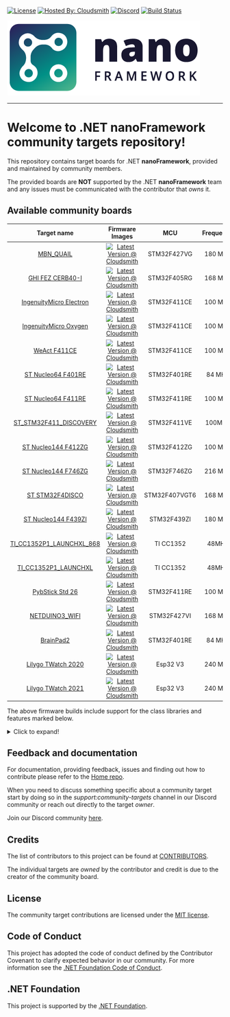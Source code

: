 [![License](https://img.shields.io/badge/License-MIT-blue.svg)](LICENSE) [![Hosted By: Cloudsmith](https://img.shields.io/badge/OSS%20hosting%20by-cloudsmith-blue?logo=cloudsmith&style=flat-square)](https://cloudsmith.com) [![Discord](https://img.shields.io/discord/478725473862549535.svg)](https://discord.gg/wNHYejF3tT) [![Build Status](https://dev.azure.com/nanoframework/Community-Targets/_apis/build/status/nanoframework.nf-Community-Targets)](https://dev.azure.com/nanoframework/Community-Targets/_build/latest?definitionId=4)

![nanoFramework logo](https://github.com/nanoframework/Home/blob/main/resources/logo/nanoFramework-repo-logo.png)

-----

# Welcome to .NET **nanoFramework** community targets repository!

This repository contains target boards for .NET **nanoFramework**, provided and maintained by community members.

The provided boards are **NOT** supported by the .NET **nanoFramework** team and any issues must be communicated with the contributor that _owns_ it.

## Available community boards

| Target name                                                     | Firmware Images                                                                                                                                                                                                                                   | MCU           | Frequency | FLASH   | RAM     |
|:-:                                                              |:-:                                                                                                                                                                                                                                                |:-:            |:-:        |:-:      |:-:      |
| [MBN_QUAIL](ChibiOS/MBN_QUAIL)                         | [![Latest Version @ Cloudsmith](https://api-prd.cloudsmith.io/v1/badges/version/net-nanoframework/nanoframework-images-community-targets/raw/MBN_QUAIL/latest/x/?render=true)](https://cloudsmith.io/~net-nanoframework/repos/nanoframework-images-community-targets/packages/detail/raw/MBN_QUAIL/latest/)                           | STM32F427VG    | 180 MHz   | 1024 kB | 256 kB  |
| [GHI FEZ CERB40-I](ChibiOS/GHI_FEZ_CERB40_NF)          | [![Latest Version @ Cloudsmith](https://api-prd.cloudsmith.io/v1/badges/version/net-nanoframework/nanoframework-images-community-targets/raw/GHI_FEZ_CERB40_NF/latest/x/?render=true)](https://cloudsmith.io/~net-nanoframework/repos/nanoframework-images-community-targets/packages/detail/raw/GHI_FEZ_CERB40_NF/latest/)           | STM32F405RG   | 168 MHz   | 1024 kB | 192 kB  |
| [IngenuityMicro Electron](ChibiOS/I2M_ELECTRON_NF)     | [![Latest Version @ Cloudsmith](https://api-prd.cloudsmith.io/v1/badges/version/net-nanoframework/nanoframework-images-community-targets/raw/I2M_ELECTRON_NF/latest/x/?render=true)](https://cloudsmith.io/~net-nanoframework/repos/nanoframework-images-community-targets/packages/detail/raw/I2M_ELECTRON_NF/latest/)               | STM32F411CE   | 100 MHz   | 512 kB  | 128 kB  |
| [IngenuityMicro Oxygen](ChibiOS/I2M_OXYGEN_NF)         |[![Latest Version @ Cloudsmith](https://api-prd.cloudsmith.io/v1/badges/version/net-nanoframework/nanoframework-images-community-targets/raw/I2M_OXYGEN_NF/latest/x/?render=true)](https://cloudsmith.io/~net-nanoframework/repos/nanoframework-images-community-targets/packages/detail/raw/I2M_OXYGEN_NF/latest/)                   | STM32F411CE   | 100 MHz   | 512 kB  | 128 kB  |
| [WeAct F411CE](ChibiOS/WEACT_F411CE)         |[![Latest Version @ Cloudsmith](https://api-prd.cloudsmith.io/v1/badges/version/net-nanoframework/nanoframework-images-community-targets/raw/WEACT_F411CE/latest/x/?render=true)](https://cloudsmith.io/~net-nanoframework/repos/nanoframework-images-community-targets/packages/detail/raw/WEACT_F411CE/latest/)                   | STM32F411CE   | 100 MHz   | 512 kB  | 128 kB  |
| [ST Nucleo64 F401RE](ChibiOS/ST_NUCLEO64_F401RE_NF)    | [![Latest Version @ Cloudsmith](https://api-prd.cloudsmith.io/v1/badges/version/net-nanoframework/nanoframework-images-community-targets/raw/ST_NUCLEO64_F401RE_NF/latest/x/?render=true)](https://cloudsmith.io/~net-nanoframework/repos/nanoframework-images-community-targets/packages/detail/raw/ST_NUCLEO64_F401RE_NF/latest/)   | STM32F401RE   | 84 MHz    | 512 kB  | 96 kB   |
| [ST Nucleo64 F411RE](ChibiOS/ST_NUCLEO64_F411RE_NF)    | [![Latest Version @ Cloudsmith](https://api-prd.cloudsmith.io/v1/badges/version/net-nanoframework/nanoframework-images-community-targets/raw/ST_NUCLEO64_F411RE_NF/latest/x/?render=true)](https://cloudsmith.io/~net-nanoframework/repos/nanoframework-images-community-targets/packages/detail/raw/ST_NUCLEO64_F411RE_NF/latest/)   | STM32F411RE   | 100 MHz   | 512 kB  | 128 kB  |
| [ST_STM32F411_DISCOVERY](ChibiOS/ST_STM32F411_DISCOVERY) | [![Latest Version @ Cloudsmith](https://api-prd.cloudsmith.io/v1/badges/version/net-nanoframework/nanoframework-images-community-targets/raw/ST_STM32F411_DISCOVERY/latest/x/?render=true)](https://cloudsmith.io/~net-nanoframework/repos/nanoframework-images-community-targets/packages/detail/raw/ST_STM32F411_DISCOVERY/latest/) | STM32F411VE   | 100MHz    | 512kB   | 128kB   |
| [ST Nucleo144 F412ZG](ChibiOS/ST_NUCLEO144_F412ZG_NF)  | [![Latest Version @ Cloudsmith](https://api-prd.cloudsmith.io/v1/badges/version/net-nanoframework/nanoframework-images-community-targets/raw/ST_NUCLEO144_F412ZG_NF/latest/x/?render=true)](https://cloudsmith.io/~net-nanoframework/repos/nanoframework-images-community-targets/packages/detail/raw/ST_NUCLEO144_F412ZG_NF/latest/) | STM32F412ZG   | 100 MHz   | 1024 kB | 256 kB  |
| [ST Nucleo144 F746ZG](ChibiOS/ST_NUCLEO144_F746ZG)     | [![Latest Version @ Cloudsmith](https://api-prd.cloudsmith.io/v1/badges/version/net-nanoframework/nanoframework-images-community-targets/raw/ST_NUCLEO144_F746ZG/latest/x/?render=true)](https://cloudsmith.io/~net-nanoframework/repos/nanoframework-images-community-targets/packages/detail/raw/ST_NUCLEO144_F746ZG/latest/)       | STM32F746ZG   | 216 MHz   | 1024 kB | 320 kB  |
| [ST STM32F4DISCO](ChibiOS/ST_STM32F4_DISCOVERY)        | [![Latest Version @ Cloudsmith](https://api-prd.cloudsmith.io/v1/badges/version/net-nanoframework/nanoframework-images-community-targets/raw/ST_STM32F4_DISCOVERY/latest/x/?render=true)](https://cloudsmith.io/~net-nanoframework/repos/nanoframework-images-community-targets/packages/detail/raw/ST_STM32F4_DISCOVERY/latest/)     | STM32F407VGT6 | 168 MHz   | 1024 kB | 192 kB  |
| [ST Nucleo144 F439ZI](ChibiOS/ST_NUCLEO144_F439ZI)     | [![Latest Version @ Cloudsmith](https://api-prd.cloudsmith.io/v1/badges/version/net-nanoframework/nanoframework-images-community-targets/raw/ST_NUCLEO144_F439ZI/latest/x/?render=true)](https://cloudsmith.io/~net-nanoframework/repos/nanoframework-images-community-targets/packages/detail/raw/ST_NUCLEO144_F439ZI/latest/)       | STM32F439ZI   | 180 MHz   | 2048 kB | 256 kB  |
| [TI_CC1352P1_LAUNCHXL_868](TI_SimpleLink/TI_CC1352P1_LAUNCHXL)      | [![Latest Version @ Cloudsmith](https://api-prd.cloudsmith.io/v1/badges/version/net-nanoframework/nanoframework-images-community-targets/raw/TI_CC1352P1_LAUNCHXL_868/latest/x/?render=true)](https://cloudsmith.io/~net-nanoframework/repos/nanoframework-images-community-targets/packages/detail/raw/TI_CC1352P1_LAUNCHXL_868/latest/)     | TI CC1352     | 48MHz     | 352kB   | 80kB    |
| [TI_CC1352P1_LAUNCHXL](TI_SimpleLink/TI_CC1352P1_LAUNCHXL_915)      | [![Latest Version @ Cloudsmith](https://api-prd.cloudsmith.io/v1/badges/version/net-nanoframework/nanoframework-images-community-targets/raw/TI_CC1352P1_LAUNCHXL_915/latest/x/?render=true)](https://cloudsmith.io/~net-nanoframework/repos/nanoframework-images-community-targets/packages/detail/raw/TI_CC1352P1_LAUNCHXL_915/latest/)     | TI CC1352     | 48MHz     | 352kB   | 80kB    |
| [PybStick Std 26](ChibiOS/PybStick2x) | [![Latest Version @ Cloudsmith](https://api-prd.cloudsmith.io/v1/badges/version/net-nanoframework/nanoframework-images-community-targets/raw/PybStick2x/latest/x/?render=true)](https://cloudsmith.io/~net-nanoframework/repos/nanoframework-images-community-targets/packages/detail/raw/PybStick2x/latest/) | STM32F411RE   | 100 MHz   | 512 kB  | 128 kB  |
| [NETDUINO3_WIFI](ChibiOS/NETDUINO3_WIFI) |  [![Latest Version @ Cloudsmith](https://api-prd.cloudsmith.io/v1/badges/version/net-nanoframework/nanoframework-images-community-targets/raw/NETDUINO3_WIFI/latest/x/?render=true)](https://cloudsmith.io/~net-nanoframework/repos/nanoframework-images-community-targets/packages/detail/raw/NETDUINO3_WIFI/latest/) | STM32F427VI   | 168 MHz   | 1408kB  | 164kB  |
| [BrainPad2](ChibiOS/BrainPad2) |  [![Latest Version @ Cloudsmith](https://api-prd.cloudsmith.io/v1/badges/version/net-nanoframework/nanoframework-images-community-targets/raw/BrainPad2/latest/x/?render=true)](https://cloudsmith.io/~net-nanoframework/repos/nanoframework-images-community-targets/packages/detail/raw/BrainPad2/latest/) | STM32F401RE   | 84 MHz   | 512 kB  | 96 kB  |
| [Lilygo TWatch 2020](http://www.lilygo.cn/prod_view.aspx?TypeId=50053&Id=1380&FId=t3:50053:3) |  [![Latest Version @ Cloudsmith](https://api-prd.cloudsmith.io/v1/badges/version/net-nanoframework/nanoframework-images-community-targets/raw/LilygoTWatch2020/latest/x/?render=true)](https://cloudsmith.io/~net-nanoframework/repos/nanoframework-images-community-targets/packages/detail/raw/LilygoTWatch2020/latest/) | Esp32 V3 | 240 MHz | 16MB | 8MB |
| [Lilygo TWatch 2021](http://www.lilygo.cn/prod_view.aspx?TypeId=50053&Id=1377&FId=t3:50053:3) |  [![Latest Version @ Cloudsmith](https://api-prd.cloudsmith.io/v1/badges/version/net-nanoframework/nanoframework-images-community-targets/raw/LilygoTWatch2021/latest/x/?render=true)](https://cloudsmith.io/~net-nanoframework/repos/nanoframework-images-community-targets/packages/detail/raw/LilygoTWatch2021/latest/) | Esp32 V3 | 240 MHz | 16MB | 8MB |

The above firmware builds include support for the class libraries and features marked below.

<details>
  <summary>Click to expand!</summary>
  
  | Target                  | Gpio               | Spi                | I2c                | Pwm                | Adc                | Dac                | Serial             | OneWire            | CAN                | Events             | SWO                | Networking         | Bluetooth BLE    | Large Heap         | UI                 |
  |:-:                      |:-:                 |:-:                 |:-:                 |:-:                 |:-:                 |:-:                 |:-:                 |:-:                 |:-:                 |:-:                 |:-:                 |:-:                 |:-:                 |:-:                 |
  | MBN_QUAIL               | :heavy_check_mark: | :heavy_check_mark: | :heavy_check_mark: | :heavy_check_mark: |                    |                    | :heavy_check_mark: | :heavy_check_mark: |                    |                    | :heavy_check_mark: |                    |                    |                    |                    |
  | GHI FEZ CERB40-I        | :heavy_check_mark: | :heavy_check_mark: | :heavy_check_mark: | :heavy_check_mark: | :heavy_check_mark: |                    | :heavy_check_mark: |                    |                    |                   | :heavy_check_mark: |                    |                    |                    |                    |
  | IngenuityMicro Electron | :heavy_check_mark: | :heavy_check_mark: | :heavy_check_mark: | :heavy_check_mark: | :heavy_check_mark: |                    | :heavy_check_mark: |                    |                    |                    |                    |                    |                    |                    |
  | IngenuityMicro Oxygen   | :heavy_check_mark: | :heavy_check_mark: | :heavy_check_mark: | :heavy_check_mark: | :heavy_check_mark: |                    | :heavy_check_mark: |                    |                    | :heavy_check_mark: |                      |                  |                    |                    |                    |
  | ST Nucleo64 F401RE      | :heavy_check_mark: | :heavy_check_mark: | :heavy_check_mark: | :heavy_check_mark: | :heavy_check_mark: |                    | :heavy_check_mark: | :heavy_check_mark: |                    | :heavy_check_mark: | :heavy_check_mark: |                    |                    |                    |                    |
  | ST Nucleo64 F411RE      | :heavy_check_mark: | :heavy_check_mark: | :heavy_check_mark: | :heavy_check_mark: | :heavy_check_mark: |                    | :heavy_check_mark: |                    |                    | :heavy_check_mark: | :heavy_check_mark: |                    |                    |                    |                    |
  | ST STM32F411 DISCOVERY  | :heavy_check_mark: |                    |                    |                    |                    |                    |                    |                    |                    |                    |                    |                    |                    |                    |                    |
  | ST Nucleo144 F412ZG     | :heavy_check_mark: | :heavy_check_mark: | :heavy_check_mark: | :heavy_check_mark: | :heavy_check_mark: |                    | :heavy_check_mark: |                    |                    | :heavy_check_mark: | :heavy_check_mark: |                    |                    |                    |
  | ST Nucleo144 F746ZG     | :heavy_check_mark: | :heavy_check_mark: | :heavy_check_mark: | :heavy_check_mark: | :heavy_check_mark: |                    | :heavy_check_mark: | :heavy_check_mark: |                    | :heavy_check_mark: | :heavy_check_mark: | :heavy_check_mark: |                     |                   |                    |
  | ST STM32F4DISCO         | :heavy_check_mark: | :heavy_check_mark: | :heavy_check_mark: | :heavy_check_mark: | :heavy_check_mark: |                    | :heavy_check_mark: | :heavy_check_mark: | :heavy_check_mark: | :heavy_check_mark: | :heavy_check_mark: |                    |                    |                    |                    |
  | ST Nucleo144 F439ZI     | :heavy_check_mark: | :heavy_check_mark: | :heavy_check_mark: | :heavy_check_mark: | :heavy_check_mark: |                    | :heavy_check_mark: |                    |                    | :heavy_check_mark: | :heavy_check_mark: | :heavy_check_mark: |                    |                    |                    |
  | TI CC1352P1 LAUNCHXL_868 | :heavy_check_mark: |                    |                    |                    |                    |                    |                    |                    |                    |                    |                    |                    |                    |                    |                    |
  | TI CC1352P1 LAUNCHXL_915 | :heavy_check_mark: |                    |                    |                    |                    |                    |                    |                    |                    |                    |                    |                    |                    |                    |                    |
  | PybStick Std 26          | :heavy_check_mark: | :heavy_check_mark: | :heavy_check_mark: | :heavy_check_mark: | :heavy_check_mark: | :heavy_check_mark: | :heavy_check_mark: |  |                    | :heavy_check_mark: |                    |                    |  |  |                    |
  | NETDUINO3_WIFI           | :heavy_check_mark: | :heavy_check_mark: | :heavy_check_mark: | :heavy_check_mark: | :heavy_check_mark: |                    | :heavy_check_mark: | :heavy_check_mark: | :heavy_check_mark: |                    |                    |                     |                   |                    |                    |
  | BrainPad2                | :heavy_check_mark: | :heavy_check_mark: | :heavy_check_mark: | :heavy_check_mark: | :heavy_check_mark: |                    | :heavy_check_mark: | :heavy_check_mark: | :heavy_check_mark: |                    |                    |                    |                    |                    |                    |
  | LilygoTWatch2020 | :heavy_check_mark: | :heavy_check_mark: | :heavy_check_mark: | :heavy_check_mark: | :heavy_check_mark: | :heavy_check_mark: | :heavy_check_mark: | :heavy_check_mark: | :heavy_check_mark: |                    | :heavy_check_mark: |                    | :heavy_check_mark: | :heavy_check_mark: |
  | LilygoTWatch2021 | :heavy_check_mark: | :heavy_check_mark: | :heavy_check_mark: | :heavy_check_mark: | :heavy_check_mark: | :heavy_check_mark: | :heavy_check_mark: | :heavy_check_mark: | :heavy_check_mark: |                    | :heavy_check_mark: |                    | :heavy_check_mark: | :heavy_check_mark: |

</details>

## Feedback and documentation

For documentation, providing feedback, issues and finding out how to contribute please refer to the [Home repo](https://github.com/nanoframework/Home).

When you need to discuss something specific about a community target start by doing so in the _support:community-targets_ channel in our Discord community or reach out directly to the target _owner_.

Join our Discord community [here](https://discord.gg/gCyBu8T).

## Credits

The list of contributors to this project can be found at [CONTRIBUTORS](https://github.com/nanoframework/Home/blob/master/CONTRIBUTORS.md).

The individual targets are _owned_ by the contributor and credit is due to the creator of the community board.

## License

The community target contributions are licensed under the [MIT license](LICENSE.md).

## Code of Conduct

This project has adopted the code of conduct defined by the Contributor Covenant to clarify expected behavior in our community.
For more information see the [.NET Foundation Code of Conduct](https://dotnetfoundation.org/code-of-conduct).

## .NET Foundation

This project is supported by the [.NET Foundation](https://dotnetfoundation.org).
